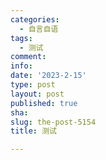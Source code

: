 ```yaml
---
categories:
  - 自言自语
tags:
  - 测试
comment: 
info: 
date: '2023-2-15'
type: post
layout: post
published: true
sha: 
slug: the-post-5154
title: 测试

---
```

